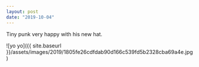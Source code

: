 ```yaml
---
layout: post
date: "2019-10-04"
---
```


Tiny punk very happy with his new hat.

![yo yo]({{ site.baseurl }}/assets/images/2019/1805fe26cdfdab90d166c539fd5b2328cba69a4e.jpg)
